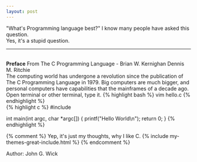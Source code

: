 ```yaml
---
layout: post
---
```


"What's Programming language best?" I know many people have asked this question.<br>
Yes, it's a stupid question.<br>
<hr>
<br>
<b>Preface</b>
<samll>From The C Programming Language - Brian W. Kernighan Dennis M. Ritchie
<br>
  The computing world has undergone a revolution since the publication of The C Programming Language in 1979. Big computers are much bigger, and personal computers have capabilities that the mainframes of a decade ago.
Open terminal or other terminal, type it.
{% highlight bash %}
vim hello.c
{% endhighlight %}
<br>
{% highlight c %}
#include <studio.h>

int main(int argc, char *argc[])
{
    printf("Hello World\n");
    return 0;
}
{% endhighlight %}

{% comment %}
Yep, it's just my thoughts, why I like C.
{% include my-themes-great-include.html %}
{% endcomment %}

Author: John G. Wick
